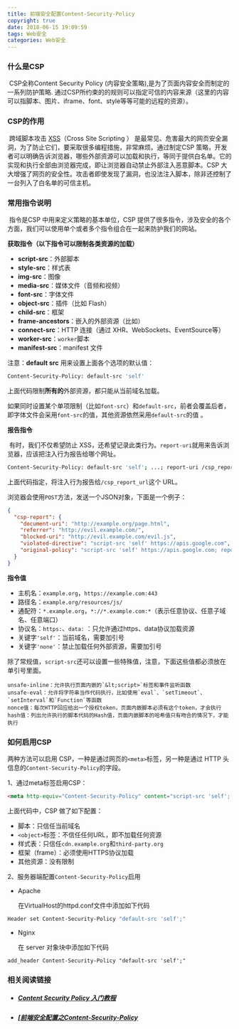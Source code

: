 ```yaml
---
title: 前端安全配置Content-Security-Policy
copyright: true
date: 2018-06-15 19:09:59
tags: Web安全
categories: Web安全
---
```


### 什么是CSP

​	CSP全称Content Security Policy (内容安全策略),是为了页面内容安全而制定的一系列防护策略.  通过CSP所约束的的规则可以指定可信的内容来源（这里的内容可以指脚本、图片、iframe、font、style等等可能的远程的资源）。

### CSP的作用

​	跨域脚本攻击 [XSS](http://baike.baidu.com/view/2161269.htm)（Cross Site Scripting ） 是最常见、危害最大的网页安全漏洞，为了防止它们，要采取很多编程措施，非常麻烦。通过制定CSP 策略，开发者可以明确告诉浏览器，哪些外部资源可以加载和执行，等同于提供白名单。它的实现和执行全部由浏览器完成，即让浏览器自动禁止外部注入恶意脚本。CSP 大大增强了网页的安全性。攻击者即使发现了漏洞，也没法注入脚本，除非还控制了一台列入了白名单的可信主机。 

### 常用指令说明 

​	指令是CSP 中用来定义策略的基本单位，CSP 提供了很多指令，涉及安全的各个方面，我们可以使用单个或者多个指令组合在一起来防护我们的网站。

**获取指令（以下指令可以限制各类资源的加载）**

- **script-src**：外部脚本
- **style-src**：样式表
- **img-src**：图像
- **media-src**：媒体文件（音频和视频）
- **font-src**：字体文件
- **object-src**：插件（比如 Flash）
- **child-src**：框架
- **frame-ancestors**：嵌入的外部资源（比如<frame>） 
- **connect-src**：HTTP 连接（通过 XHR、WebSockets、EventSource等）
- **worker-src**：`worker`脚本
- **manifest-src**：manifest 文件

注意：**default src** 用来设置上面各个选项的默认值：

```bash
Content-Security-Policy: default-src 'self'
```

上面代码限制**所有的**外部资源，都只能从当前域名加载。 

如果同时设置某个单项限制（比如`font-src`）和`default-src`，前者会覆盖后者，即字体文件会采用`font-src`的值，其他资源依然采用`default-src`的值 。

**报告指令**

​	有时，我们不仅希望防止 XSS，还希望记录此类行为。`report-uri`就用来告诉浏览器，应该把注入行为报告给哪个网址。

```bash
Content-Security-Policy: default-src 'self'; ...; report-uri /csp_report_url;
```

上面代码指定，将注入行为报告给`/csp_report_url`这个 URL。

浏览器会使用`POST`方法，发送一个JSON对象，下面是一个例子：

```json
{
  "csp-report": {
    "document-uri": "http://example.org/page.html",
    "referrer": "http://evil.example.com/",
    "blocked-uri": "http://evil.example.com/evil.js",
    "violated-directive": "script-src 'self' https://apis.google.com",
    "original-policy": "script-src 'self' https://apis.google.com; report-uri http://example.org/my_amazing_csp_report_parser"
  }
}
```

**指令值**

- 主机名：`example.org`，`https://example.com:443`
- 路径名：`example.org/resources/js/`
- 通配符：`*.example.org`，`*://*.example.com:*`（表示任意协议、任意子域名、任意端口）
- 协议名：`https:`、`data:` ：只允许通过https、data协议加载资源
- 关键字`'self'`：当前域名，需要加引号
- 关键字`'none'`：禁止加载任何外部资源，需要加引号

除了常规值，`script-src`还可以设置一些特殊值，注意，下面这些值都必须放在单引号里面。 

```
unsafe-inline：允许执行页面内嵌的`&lt;script>`标签和事件监听函数
unsafe-eval：允许将字符串当作代码执行，比如使用`eval`、`setTimeout`、`setInterval`和`Function`等函数
nonce值：每次HTTP回应给出一个授权token，页面内嵌脚本必须有这个token，才会执行
hash值：列出允许执行的脚本代码的Hash值，页面内嵌脚本的哈希值只有吻合的情况下，才能执行
```

### 如何启用CSP

两种方法可以启用 CSP，一种是通过网页的`<meta>`标签，另一种是通过 HTTP 头信息的`Content-Security-Policy`的字段。 

1、通过meta标签启用CSP：

```html
<meta http-equiv="Content-Security-Policy" content="script-src 'self'; object-src 'none'; style-src cdn.example.org third-party.org; child-src https:">
```

上面代码中，CSP 做了如下配置：

- 脚本：只信任当前域名
- `<object>`标签：不信任任何URL，即不加载任何资源
- 样式表：只信任`cdn.example.org`和`third-party.org`
- 框架（frame）：必须使用HTTPS协议加载
- 其他资源：没有限制

2、服务器端配置`Content-Security-Policy`启用

- Apache

  在VirtualHost的httpd.conf文件中添加如下代码

```bash
Header set Content-Security-Policy "default-src 'self';"
```

- Nginx

  在 server 对象块中添加如下代码

```nginx
add_header Content-Security-Policy "default-src 'self';"
```

### 相关阅读链接

- ##### [Content Security Policy 入门教程](http://www.ruanyifeng.com/blog/2016/09/csp.html)

- ##### [[前端安全配置之Content-Security-Policy](https://www.cnblogs.com/heyuqing/p/6215761.html)

